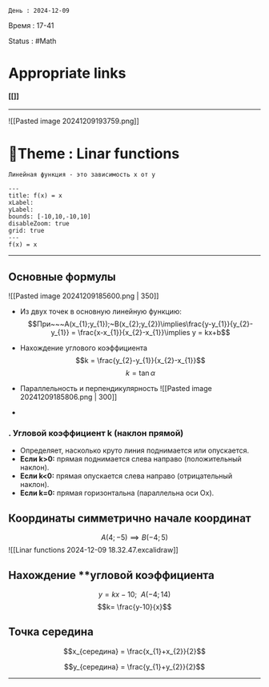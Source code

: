 
	
	День : 2024-12-09 
Время : 17-41

Status : #Math  


# Appropriate links
#### [[]]

---
![[Pasted image 20241209193759.png]]
# 📏Theme : Linar functions

  

```ad-important
Линейная функция - это зависимость x от y

```



```functionplot
---
title: f(x) = x
xLabel: 
yLabel: 
bounds: [-10,10,-10,10]
disableZoom: true
grid: true
---
f(x) = x
```

---
 ## Основные формулы

 ![[Pasted image 20241209185600.png | 350]]

- Из двух точек в основную линейную функцию: $$При~~~A(x_{1};y_{1});~B(x_{2};y_{2})\implies\frac{y-y_{1}}{y_{2}-y_{1}} = \frac{x-x_{1}}{x_{2}-x_{1}}\implies y = kx+b$$
- Нахождение углового коэффициента 
$$k = \frac{y_{2}-y_{1}}{x_{2}-x_{1}}$$
$$k = \tan\alpha$$
- Параллельность  и перпендикулярность 
![[Pasted image 20241209185806.png | 300]]

- 
### . **Угловой коэффициент k (наклон прямой)**

- Определяет, насколько круто линия поднимается или опускается.
- **Если  k>0:** прямая поднимается слева направо (положительный наклон).
- **Если  k<0:** прямая опускается слева направо (отрицательный наклон).
- **Если  k=0:** прямая горизонтальна (параллельна оси Ox).




## Координаты симметрично начале координат


$$A(4;-5) \implies B(-4;5)$$
![[Linar functions 2024-12-09 18.32.47.excalidraw]]

## Нахождение **угловой коэффициента

$$y=kx - 10;~~A(-4;14)$$
$$k= \frac{y-10}{x}$$
## Точка середина 

$$x_{середина} = \frac{x_{1}+x_{2}}{2}$$

$$y_{середина} = \frac{y_{1}+y_{2}}{2}$$

---
